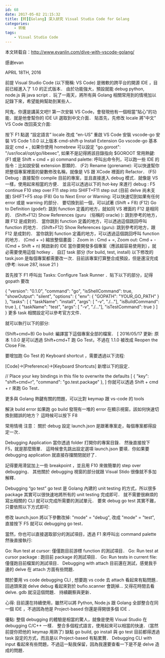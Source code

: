 ```yaml
---
id: 68
date: 2017-05-02 21:15:32
title: [转][Golang] 深入研究 Visual Studio Code for Golang
categories:
    - 转载
tags:
    - Visual Studio Code
---
```

本文转载自：http://www.evanlin.com/dive-with-vscode-golang/

感谢evan

APRIL 18TH, 2016



前提
Visual Studio Code (以下簡稱: VS Code) 是微軟的跨平台的開源 IDE ，目前已經進入了 1.0 的正式版本． 由於功能強大，預設就能 debug python, node.js 與 java script ．玩了一兩天，將所有與 Golang 相關常用到的情境加以記錄下來，希望能夠幫助到某些人．

阿鬼，你還是講英文吧!!
第一次安裝 VS Code，會發現他有一個相當”貼心”的功能．就是他會幫你的 IDE UI 選取到中文介面． 貼首先，先修改 locale 將”中文” VS Code 改回英文介面:

按下 F1 點選 “設定語言”
locale 改成 “en-US”
重啟 VS Code
安裝 vscode-go
安裝 VS Code 1.0.0 以上版本
cmd-shift-p
Install Extension
Go
vscode-go 基本設定
cmd + ,
如果你使用 homebrew 可以設定
"go.goroot": "/usr/local/opt/go/libexec",
如果不是記得將該目錄指向 $GOROOT
常用熱鍵:
(F1 或是 Shift + cmd + p) command palette:
呼叫出命令列，可以跑一些 IDE 的指令：比如說安裝 extension 那類的．
(F2) Rename (gorename):
可以快速幫你把整個專案裡面的變數修改名稱，就像是 VS 跟 XCode 裡面的 Refactor．
(F5) Debug :
直接幫你 compile 目前的專案，並且直接進入 debug 模式．就像是 VS 一樣，使用起來相當的方便． 並且可以透過以下的 hot-key 來進行 debug :
F5 continue
F10 step over
F11 step into
SHIFT+F11 step out (目前 delve 尚未支援)
SHIFT+F5 stop
(F8) Go to Next Error or Warning:
可以快速切到如果有任何 error 或是 warning 的部分． 要切換到前一個，可以試著 (Shift + F8)
(F12) Go to Definition (godef):
跳到 function 定義的地方，就如同 VS 裡面的 F12 是相同的．
(Shift+F12) Show References (guru （俗稱的 oracle) ):
跳到參考的地方，跟 F12 是成對的． 當你跳到 function 定義的地方，可以透過這個跳回呼叫 function 的地方．
(Shift+F12) Show References (guru):
跳到參考的地方，跟 F12 是成對的． 當你跳到 function 定義的地方，可以透過這個跳回呼叫 function 的地方．
(Cmd + =) 縮放整個畫面：
Zoom in : Cmd + =, Zoom out: Cmd + -
(Cmd + Shift + n) 開啟新的 IDE
當你要開發多個專案（應該超容易使用到），就必需要使用這個 hotkey ．
自訂 task 部分 (for build, test, install)
以下修改的 task.json 是每個專案都需要改一次．目前該專案打算整合成預設，但是還沒完成 (參考: issue 287, issue 21 )

首先按下 F1 呼叫出 Tasks: Configure Task Runner ．貼下以下的部分，記得 gopath 要改

{
    "version": "0.1.0",
    "command": "go",
    "isShellCommand": true,
    "showOutput": "silent",
    "options": {
        "env": {
            "GOPATH": "YOUR_GO_PATH"
        }
    },
    "tasks": [
        {
            "taskName": "install",
            "args": [ "-v", "./..."],
            "isBuildCommand": true
        },
        {
            "taskName": "test",
            "args": [ "-v", "./..."],
            "isTestCommand": true
        }
    ]
}
更多 task 相關設定可以參考官方文件．

就可以執行以下的部分:

(Shift+cmd+B) Go build:
編譯當下這個專案全部的檔案．
[ 2016/05/17 更新: 原本 1.0.0 是可以透過 Shift+cmd+T 跑 Go Test，不過在 1.1.0 被改成 Reopen the Close File.

要增加跑 Go Test 的 Keyboard shortcut ，需要透過以下流程:

[Code]->[Preference]->[Keyboard Shortcuts] 新增以下的設定．

// Place your key bindings in this file to overwrite the defaults
[
    { "key": "shift+cmd+r",           "command": "go.test.package" },
]
你就可以透過 Shift + cmd + r 來跑 Go Test．

更多與 Golang 熱鍵有關的問題，可以比對 keymap 跟 vs-code 的 tools

解決 build error
如果跑 go build 發現有一堆的 error 在顯示視窗，該如何快速切換到錯誤的地方？ 這時候可以按下 F8

常用情境
注意： 關於 debug 設定 launch.json 是跟著專案走，每個專案都得設定一次．

Debugging Application
當你透過 folder 打開你的專案目錄． 然後直接按下 F5，就是那麼簡單． 這時候會先跳出設定選項 launch.json 要填．你如果要 debugging application 就直接存擋關閉就好了．

記得要用滑鼠加上一些 breakpoint ，並且用 F10 來做簡單的 step over debugging． 其他關於 debugging 視窗的部分就跟 Visual Stido 很像就不多加解釋．

Debugging “go test”
go test 是 Golang 內建的 unit testing 的方式，所以很多 package 其實可以很快速地將所有的 unit testing 完成即可． 就不需要很麻煩的寫出相關的 CLI 就可以完成所需要的測試單元． 要來 debug go test 其實不難，只要依照以下方式即可:

修改 launch.json 將以下參數改掉:
"mode" = "debug", 改成 "mode" = "test",
直接按下 F5 就可以 debugging go test．

當然，你也可以直接選取部分的測試項目，透過 F1 來呼叫出 command palette 然後直接執行:

Go: Run test at cursor: 僅僅跑目前游標 function 的測試項目．
Go: Run test at cursor package : 跑目前 package 的測試項目．
Go: Run tests in current file: 僅僅跑目前檔案的測試項目．
Debugging with attach
目前還在測試，感覺我手邊的 delve 在 attach 方面有些問題．

關於要用 vs code debugging CLI , 想要跑 vs code 去 attach 看起來有點問題.. 回過頭來說 delve debug 看起來對於 bufio.scanner 會跳掉… 又得花時間去看 delve. gdb 就沒這個問題． 持續觀察與更新．

心得:
目前還在持續使用，雖然可以將 Python, Node.js 跟 Golang 全部整合在同一個 IDE ，不過因為他是 Project-based 你還是得開很多個 IDE ．

優點:
整個 debugging 的體驗是相當的驚人，就像是使用 Visual Studio 在 debugging C/C++ 一樣．
整合多個程式語言，使用起來可以相當的快速．（當然前提你把他的 keymap 用熟了)
缺點
go build, go install 與 go test 目前都得透過 task 設定的方式，而且是以 Project-based 有點累贅．
Debugging CLI with input 看起來有些問題，不過這一點我保留，因為我還要查看一下是不是 delve 造成的問題．